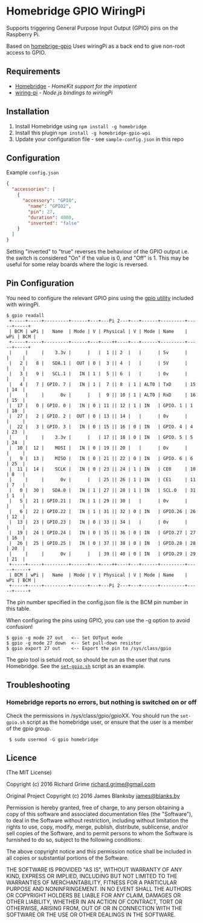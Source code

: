 # Homebridge GPIO WiringPi

Supports triggering General Purpose Input Output (GPIO) pins on the Raspberry Pi.

Based on [homebrige-gpio](https://github.com/jamesblanksby/homebridge-gpio)
Uses wiringPi as a back end to give non-root access to GPIO.

## Requirements

-	[Homebridge](https://github.com/nfarina/homebridge) - _HomeKit support for the impatient_
-	[wiring-pi](https://github.com/eugeneware/wiring-pi) - _Node.js bindings to wiringPi_

## Installation

1.	Install Homebridge using `npm install -g homebridge`
2.	Install this plugin `npm install -g homebridge-gpio-wpi`
3.	Update your configuration file - see `sample-config.json` in this repo

## Configuration

Example `config.json`

```json
{
  "accessories": [
    {
      "accessory": "GPIO",
        "name": "GPIO2",
        "pin": 27,
        "duration": 4000,
        "inverted": "false"
    }
  ]
}
```

Setting "inverted" to "true" reverses the behaviour of the GPIO output
 i.e. the switch is considered "On" if the value is 0, and "Off" is 1.  This
 may be useful for some relay boards where the logic is reversed.

## Pin Configuration

You need to configure the relevant GPIO pins using the [gpio utility](https://projects.drogon.net/raspberry-pi/wiringpi/the-gpio-utility/
) included with wiringPi.

```Shell
$ gpio readall
 +-----+-----+---------+------+---+---Pi 2---+---+------+---------+-----+-----+
 | BCM | wPi |   Name  | Mode | V | Physical | V | Mode | Name    | wPi | BCM |
 +-----+-----+---------+------+---+----++----+---+------+---------+-----+-----+
 |     |     |    3.3v |      |   |  1 || 2  |   |      | 5v      |     |     |
 |   2 |   8 |   SDA.1 |  OUT | 0 |  3 || 4  |   |      | 5V      |     |     |
 |   3 |   9 |   SCL.1 |   IN | 1 |  5 || 6  |   |      | 0v      |     |     |
 |   4 |   7 | GPIO. 7 |   IN | 1 |  7 || 8  | 1 | ALT0 | TxD     | 15  | 14  |
 |     |     |      0v |      |   |  9 || 10 | 1 | ALT0 | RxD     | 16  | 15  |
 |  17 |   0 | GPIO. 0 |   IN | 0 | 11 || 12 | 1 | IN   | GPIO. 1 | 1   | 18  |
 |  27 |   2 | GPIO. 2 |  OUT | 0 | 13 || 14 |   |      | 0v      |     |     |
 |  22 |   3 | GPIO. 3 |   IN | 0 | 15 || 16 | 0 | IN   | GPIO. 4 | 4   | 23  |
 |     |     |    3.3v |      |   | 17 || 18 | 0 | IN   | GPIO. 5 | 5   | 24  |
 |  10 |  12 |    MOSI |   IN | 0 | 19 || 20 |   |      | 0v      |     |     |
 |   9 |  13 |    MISO |   IN | 0 | 21 || 22 | 0 | IN   | GPIO. 6 | 6   | 25  |
 |  11 |  14 |    SCLK |   IN | 0 | 23 || 24 | 1 | IN   | CE0     | 10  | 8   |
 |     |     |      0v |      |   | 25 || 26 | 1 | IN   | CE1     | 11  | 7   |
 |   0 |  30 |   SDA.0 |   IN | 1 | 27 || 28 | 1 | IN   | SCL.0   | 31  | 1   |
 |   5 |  21 | GPIO.21 |   IN | 1 | 29 || 30 |   |      | 0v      |     |     |
 |   6 |  22 | GPIO.22 |   IN | 1 | 31 || 32 | 0 | IN   | GPIO.26 | 26  | 12  |
 |  13 |  23 | GPIO.23 |   IN | 0 | 33 || 34 |   |      | 0v      |     |     |
 |  19 |  24 | GPIO.24 |   IN | 0 | 35 || 36 | 0 | IN   | GPIO.27 | 27  | 16  |
 |  26 |  25 | GPIO.25 |   IN | 0 | 37 || 38 | 0 | IN   | GPIO.28 | 28  | 20  |
 |     |     |      0v |      |   | 39 || 40 | 0 | IN   | GPIO.29 | 29  | 21  |
 +-----+-----+---------+------+---+----++----+---+------+---------+-----+-----+
 | BCM | wPi |   Name  | Mode | V | Physical | V | Mode | Name    | wPi | BCM |
 +-----+-----+---------+------+---+---Pi 2---+---+------+---------+-----+-----+
```

 The pin number specified in the config.json file is the BCM pin number in this table.

 When configuring the pins using GPIO, you can use the -g option to avoid confusion!

```Shell
$ gpio -g mode 27 out   <-- Set OUTput mode
$ gpio -g mode 27 down  <-- Set pull-down resistor
$ gpio export 27 out    <-- Export the pin to /sys/class/gpio
```

 The gpio tool is setuid root, so should be run as the user that runs Homebridge.
 See the [`set-gpio.sh`](set-gpio.sh) script as an example.

## Troubleshooting

### Homebridge reports no errors, but nothing is switched on or off

 Check the permissions in /sys/class/gpio/gpioXX.  You should run the `set-gpio.sh`
 script as the homebridge user, or ensure that the user is a member of the gpio
 group.

 ```Shell
  $ sudo usermod -G gpio homebridge
 ```

## Licence

(The MIT License)

Copyright (c) 2016 Richard Grime richard.grime@gmail.com

Original Project Copyright (c) 2016 James Blanksby james@blanks.by

Permission is hereby granted, free of charge, to any person obtaining a copy of this software and associated documentation files (the "Software"), to deal in the Software without restriction, including without limitation the rights to use, copy, modify, merge, publish, distribute, sublicense, and/or sell copies of the Software, and to permit persons to whom the Software is furnished to do so, subject to the following conditions:

The above copyright notice and this permission notice shall be included in all copies or substantial portions of the Software.

THE SOFTWARE IS PROVIDED "AS IS", WITHOUT WARRANTY OF ANY KIND, EXPRESS OR IMPLIED, INCLUDING BUT NOT LIMITED TO THE WARRANTIES OF MERCHANTABILITY, FITNESS FOR A PARTICULAR PURPOSE AND NONINFRINGEMENT. IN NO EVENT SHALL THE AUTHORS OR COPYRIGHT HOLDERS BE LIABLE FOR ANY CLAIM, DAMAGES OR OTHER LIABILITY, WHETHER IN AN ACTION OF CONTRACT, TORT OR OTHERWISE, ARISING FROM, OUT OF OR IN CONNECTION WITH THE SOFTWARE OR THE USE OR OTHER DEALINGS IN THE SOFTWARE.
